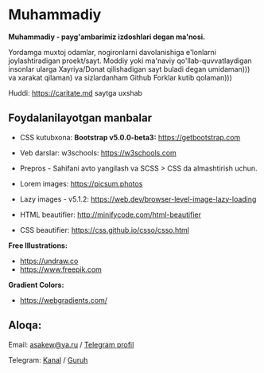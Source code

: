 # Muhammadiy
**Muhammadiy - payg'ambarimiz izdoshlari degan ma'nosi.**

Yordamga muxtoj odamlar, nogironlarni davolanishiga e'lonlarni joylashtiradigan proekt/sayt. Moddiy yoki ma'naviy qo'llab-quvvatlaydigan insonlar ularga Xayriya/Donat qilishadigan sayt buladi degan umidaman))) va xarakat qilaman) va sizlardanham Github Forklar kutib qolaman)))

Huddi: https://caritate.md saytga uxshab

## Foydalanilayotgan manbalar
* CSS kutubxona: **Bootstrap v5.0.0-beta3:** https://getbootstrap.com
* Veb darslar: w3schools: https://w3schools.com
* Prepros - Sahifani avto yangilash va SCSS > CSS da almashtirish uchun.
* Lorem images: https://picsum.photos

* Lazy images - v5.1.2: https://web.dev/browser-level-image-lazy-loading
* HTML beautifier: http://minifycode.com/html-beautifier
* CSS beautifier: https://css.github.io/csso/csso.html

**Free Illustrations:**
* https://undraw.co
* https://www.freepik.com

**Gradient Colors:**
* https://webgradients.com/

## Aloqa:
Email: asakew@ya.ru / [Telegram profil](https://t.me/asakew)

Telegram: [Kanal](https://t.me/Muhammadiy_izdoshlari) / [Guruh](https://t.me/joinchat/OvEkUfpY5V5hY2Fi)
